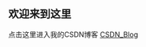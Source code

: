 ## 欢迎来到这里

点击这里进入我的CSDN博客 [CSDN_Blog](https://blog.csdn.net/sinat_41696687?spm=1000.2115.3001.5113) 
